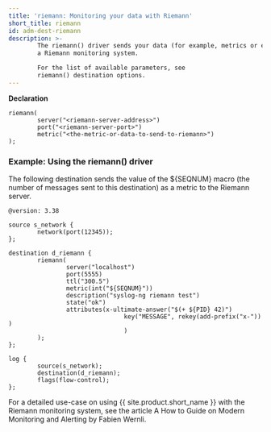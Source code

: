 ```yaml
---
title: 'riemann: Monitoring your data with Riemann'
short_title: riemann
id: adm-dest-riemann
description: >-
        The riemann() driver sends your data (for example, metrics or events) to
        a Riemann monitoring system.

        For the list of available parameters, see
        riemann() destination options.  
---
```


**Declaration**

```config
riemann(
        server("<riemann-server-address>")
        port("<riemann-server-port>")
        metric("<the-metric-or-data-to-send-to-riemann>")
);
```

### Example: Using the riemann() driver

The following destination sends the value of the ${SEQNUM} macro (the
number of messages sent to this destination) as a metric to the Riemann
server.

```config
@version: 3.38

source s_network {
        network(port(12345));
};

destination d_riemann {
        riemann(
                server("localhost")
                port(5555)
                ttl("300.5")
                metric(int("${SEQNUM}"))
                description("syslog-ng riemann test")
                state("ok")
                attributes(x-ultimate-answer("$(+ ${PID} 42)")
                                key("MESSAGE", rekey(add-prefix("x-")) )
                                )
        );
};

log {
        source(s_network);
        destination(d_riemann);
        flags(flow-control);
};
```

For a detailed use-case on using {{ site.product.short_name }} with the Riemann
monitoring system, see the article A How to Guide on Modern Monitoring
and Alerting by Fabien Wernli.
